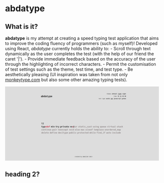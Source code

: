 # abdatype

## What is it?
**abdatype** is my attempt at creating a speed typing test application that aims to improve the coding fluency of programmers (such as myself)! 
Developed using React, *abdatype* currently holds the ability to:
    - Scroll through text dynamically as the user completes the test (with the help of our friend the caret '|').
    - Provide immediate feedback based on the accuracy of the user through the highlighting of incorrect characters.
    - Permit the customisation of test settings such as the theme, test time, and test type.
    - Be aesthetically pleasing (UI inspiration was taken from not only [monkeytype.com](https://monkeytype.com/) but also some other amazing typing tests).


![abdatype in action](sampleimage.PNG)


## heading 2?